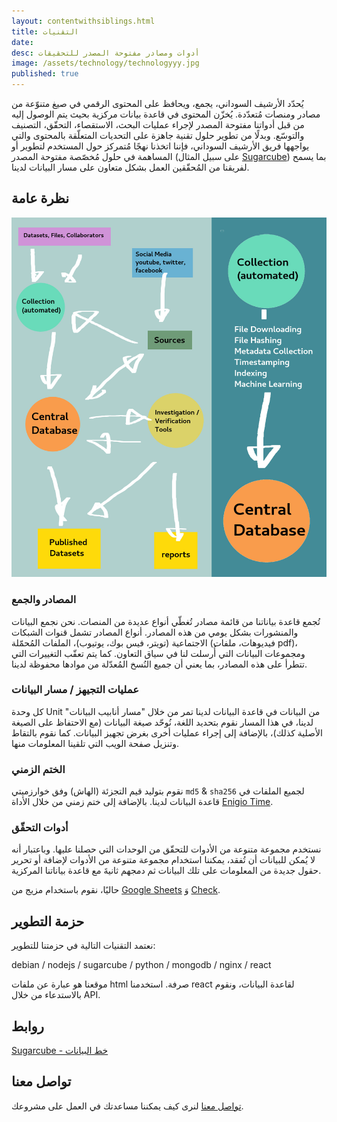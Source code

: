 ```yaml
---
layout: contentwithsiblings.html
title: التقنيات
date: 
desc: أدوات ومصادر مفتوحة المصدر للتحقيقات
image: /assets/technology/technologyyy.jpg
published: true
---
```


يُحدّد الأرشيف السوداني، يجمع، ويحافظ على المحتوى الرقمي في صيغ متنوّعة من مصادر ومنصات مُتعدّدة. يُخزّن المحتوى في قاعدة بيانات مركزية بحيث يتم الوصول إليه من قبل أدواتنا مفتوحة المصدر لإجراء عمليات البحث، الاستقصاء، التحقّق، التصنيف والتوسّع. وبدلًا من تطوير حلول تقنية جاهزة على التحديات المتعلّقة بالمحتوى والتي يواجهها فريق الأرشيف السوداني، فإننا اتخذنا نهجًا مُتمركز حول المستخدم لتطوير أو المساهمة في حلول مُخصّصة مفتوحة المصدر (على سبيل المثال [Sugarcube](https://gitlab.com/sucarcube)) بما يسمح لفريقنا من المُحقّقين العمل بشكل متعاون على مسار البيانات لدينا.

## نظرة عامة

![tech diagram](/assets/technology/techdiagram.jpg)

### المصادر والجمع

تُجمع قاعدة بياناتنا من قائمة مصادر تُغطّي أنواع عديدة من المنصات. نحن نجمع البيانات والمنشورات بشكل يومي من هذه المصادر. أنواع المصادر تشمل قنوات الشبكات الاجتماعية (تويتر، فيس بوك، يوتيوب)، الملفات المُحمّلة (فيديوهات، ملفات pdf)، ومجموعات البيانات التي أُرسلت لنا في سياق التعاون. كما يتم تعقّب التغييرات التي تتطرأ على هذه المصادر، بما يعني أن جميع النُسخ المُعدّلة من موادها محفوظة لدينا.

### عمليات التجيهز / مسار البيانات

كل وحدة Unit من البيانات في قاعدة البيانات لدينا تمر من خلال "مسار أنابيب البيانات" لدينا، في هذا المسار نقوم بتحديد اللغة، نُوحّد صيغة البيانات (مع الاحتفاظ على الصيغة الأصلية كذلك)، بالإضافة إلى إجراء عمليات أخرى بغرض تجهيز البيانات. كما نقوم بالتقاط وتنزيل صفحة الويب التي تلقينا المعلومات منها.

### الختم الزمني

نقوم بتوليد قيم التجزئة (الهاش) وفق خوارزميتي `md5` & `sha256` لجميع الملفات في قاعدة البيانات لدينا. بالإضافة إلى ختم زمني من خلال الأداة [Enigio Time](https://www.enigio.com/).


### أدوات التحقّق

نستخدم مجموعة متنوعة من الأدوات للتحقّق من الوحدات التي حصلنا عليها. وباعتبار أنه لا يُمكن للبيانات أن تُفقد، يمكننا استخدام مجموعة متنوعة من الأدوات لإضافة أو تحرير حقول جديدة من المعلومات على تلك البيانات ثم دمجهم ثانيةَ مع قاعدة بياناتنا المركزية.

حاليًا، نقوم باستخدام مزيج من  [Google Sheets](https://gitlab.com/sugarcube/sugarcube/tree/master/packages/plugin-googlesheets/) وَ [Check](https://meedan.com/en/check/).

## حزمة التطوير

نعتمد التقنيات التالية في حزمتنا للتطوير:

debian / nodejs / sugarcube / python / mongodb / nginx / react

موقعنا هو عبارة عن ملفات html صرفة. استخدمنا react لقاعدة البيانات، ونقوم بالاستدعاء من خلال API.

## روابط


[Sugarcube - خط البيانات](https://gitlab.com/sugarcube)

## تواصل معنا

[تواصل معنا](mailto:info@sudanesearchive.org) لنرى كيف يمكننا مساعدتك في العمل على مشروعك.
